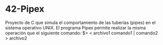 # 42-Pipex
Proyecto de C que simula el comportamiento de las tuberías (pipes) en el sistema operativo UNIX. El programa Pipex permite realizar la misma operación que el siguiente comando: $> &lt; archivo1 comando1 | comando2 > archivo2
